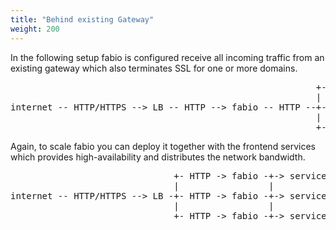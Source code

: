 ```yaml
---
title: "Behind existing Gateway"
weight: 200
---
```


In the following setup fabio is configured receive all incoming traffic
from an existing gateway which also terminates SSL for one or more domains.

<pre>
                                                          +--> service-a
                                                          |
internet -- HTTP/HTTPS --> LB -- HTTP --> fabio -- HTTP --+--> service-b
                                                          |
                                                          +--> service-c
</pre>

Again, to scale fabio you can deploy it together with the frontend services
which provides high-availability and distributes the network bandwidth.

<pre>
                               +- HTTP -> fabio -+-> service-a (host-a)
                               |                 |
internet -- HTTP/HTTPS --> LB -+- HTTP -> fabio -+-> service-b (host-b)
                               |                 |
                               +- HTTP -> fabio -+-> service-c (host-c)
</pre>
